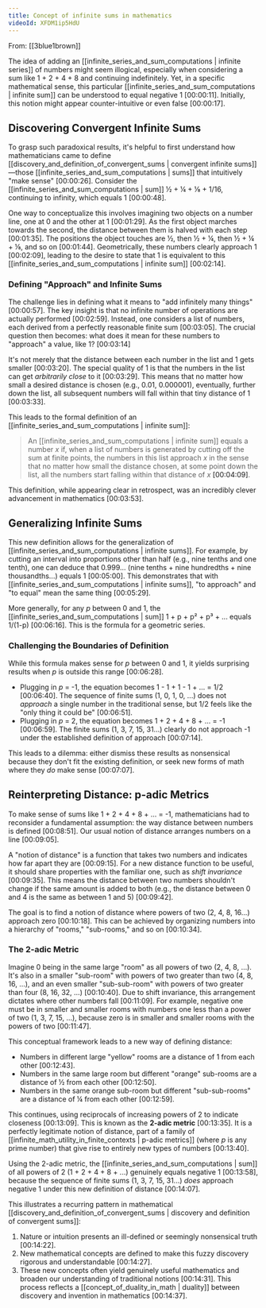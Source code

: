```yaml
---
title: Concept of infinite sums in mathematics
videoId: XFDM1ip5HdU
---
```


From: [[3blue1brown]] <br/> 

The idea of adding an [[infinite_series_and_sum_computations | infinite series]] of numbers might seem illogical, especially when considering a sum like 1 + 2 + 4 + 8 and continuing indefinitely. Yet, in a specific mathematical sense, this particular [[infinite_series_and_sum_computations | infinite sum]] can be understood to equal negative 1 <a class="yt-timestamp" data-t="00:00:11">[00:00:11]</a>. Initially, this notion might appear counter-intuitive or even false <a class="yt-timestamp" data-t="00:00:17">[00:00:17]</a>.

## Discovering Convergent Infinite Sums

To grasp such paradoxical results, it's helpful to first understand how mathematicians came to define [[discovery_and_definition_of_convergent_sums | convergent infinite sums]]—those [[infinite_series_and_sum_computations | sums]] that intuitively "make sense" <a class="yt-timestamp" data-t="00:00:26">[00:00:26]</a>. Consider the [[infinite_series_and_sum_computations | sum]] ½ + ¼ + ⅛ + 1/16, continuing to infinity, which equals 1 <a class="yt-timestamp" data-t="00:00:48">[00:00:48]</a>.

One way to conceptualize this involves imagining two objects on a number line, one at 0 and the other at 1 <a class="yt-timestamp" data-t="00:01:29">[00:01:29]</a>. As the first object marches towards the second, the distance between them is halved with each step <a class="yt-timestamp" data-t="00:01:35">[00:01:35]</a>. The positions the object touches are ½, then ½ + ¼, then ½ + ¼ + ⅛, and so on <a class="yt-timestamp" data-t="00:01:44">[00:01:44]</a>. Geometrically, these numbers clearly approach 1 <a class="yt-timestamp" data-t="00:02:09">[00:02:09]</a>, leading to the desire to state that 1 is equivalent to this [[infinite_series_and_sum_computations | infinite sum]] <a class="yt-timestamp" data-t="00:02:14">[00:02:14]</a>.

### Defining "Approach" and Infinite Sums

The challenge lies in defining what it means to "add infinitely many things" <a class="yt-timestamp" data-t="00:00:57">[00:00:57]</a>. The key insight is that no infinite number of operations are actually performed <a class="yt-timestamp" data-t="00:02:59">[00:02:59]</a>. Instead, one considers a list of numbers, each derived from a perfectly reasonable finite sum <a class="yt-timestamp" data-t="00:03:05">[00:03:05]</a>. The crucial question then becomes: what does it mean for these numbers to "approach" a value, like 1? <a class="yt-timestamp" data-t="00:03:14">[00:03:14]</a>

It's not merely that the distance between each number in the list and 1 gets smaller <a class="yt-timestamp" data-t="00:03:20">[00:03:20]</a>. The special quality of 1 is that the numbers in the list can get *arbitrarily close* to it <a class="yt-timestamp" data-t="00:03:29">[00:03:29]</a>. This means that no matter how small a desired distance is chosen (e.g., 0.01, 0.000001), eventually, further down the list, all subsequent numbers will fall within that tiny distance of 1 <a class="yt-timestamp" data-t="00:03:33">[00:03:33]</a>.

This leads to the formal definition of an [[infinite_series_and_sum_computations | infinite sum]]:
> An [[infinite_series_and_sum_computations | infinite sum]] equals a number *x* if, when a list of numbers is generated by cutting off the sum at finite points, the numbers in this list approach *x* in the sense that no matter how small the distance chosen, at some point down the list, all the numbers start falling within that distance of *x* <a class="yt-timestamp" data-t="00:04:09">[00:04:09]</a>.

This definition, while appearing clear in retrospect, was an incredibly clever advancement in mathematics <a class="yt-timestamp" data-t="00:03:53">[00:03:53]</a>.

## Generalizing Infinite Sums

This new definition allows for the generalization of [[infinite_series_and_sum_computations | infinite sums]]. For example, by cutting an interval into proportions other than half (e.g., nine tenths and one tenth), one can deduce that 0.999... (nine tenths + nine hundredths + nine thousandths...) equals 1 <a class="yt-timestamp" data-t="00:05:00">[00:05:00]</a>. This demonstrates that with [[infinite_series_and_sum_computations | infinite sums]], "to approach" and "to equal" mean the same thing <a class="yt-timestamp" data-t="00:05:29">[00:05:29]</a>.

More generally, for any *p* between 0 and 1, the [[infinite_series_and_sum_computations | sum]] 1 + p + p² + p³ + ... equals 1/(1-p) <a class="yt-timestamp" data-t="00:06:16">[00:06:16]</a>. This is the formula for a geometric series.

### Challenging the Boundaries of Definition

While this formula makes sense for *p* between 0 and 1, it yields surprising results when *p* is outside this range <a class="yt-timestamp" data-t="00:06:28">[00:06:28]</a>.
*   Plugging in *p* = -1, the equation becomes 1 - 1 + 1 - 1 + ... = 1/2 <a class="yt-timestamp" data-t="00:06:40">[00:06:40]</a>. The sequence of finite sums (1, 0, 1, 0, ...) does not *approach* a single number in the traditional sense, but 1/2 feels like the "only thing it could be" <a class="yt-timestamp" data-t="00:06:51">[00:06:51]</a>.
*   Plugging in *p* = 2, the equation becomes 1 + 2 + 4 + 8 + ... = -1 <a class="yt-timestamp" data-t="00:06:59">[00:06:59]</a>. The finite sums (1, 3, 7, 15, 31...) clearly do not approach -1 under the established definition of approach <a class="yt-timestamp" data-t="00:07:14">[00:07:14]</a>.

This leads to a dilemma: either dismiss these results as nonsensical because they don't fit the existing definition, or seek new forms of math where they *do* make sense <a class="yt-timestamp" data-t="00:07:07">[00:07:07]</a>.

## Reinterpreting Distance: p-adic Metrics

To make sense of sums like 1 + 2 + 4 + 8 + ... = -1, mathematicians had to reconsider a fundamental assumption: the way distance between numbers is defined <a class="yt-timestamp" data-t="00:08:51">[00:08:51]</a>. Our usual notion of distance arranges numbers on a line <a class="yt-timestamp" data-t="00:09:05">[00:09:05]</a>.

A "notion of distance" is a function that takes two numbers and indicates how far apart they are <a class="yt-timestamp" data-t="00:09:15">[00:09:15]</a>. For a new distance function to be useful, it should share properties with the familiar one, such as *shift invariance* <a class="yt-timestamp" data-t="00:09:35">[00:09:35]</a>. This means the distance between two numbers shouldn't change if the same amount is added to both (e.g., the distance between 0 and 4 is the same as between 1 and 5) <a class="yt-timestamp" data-t="00:09:42">[00:09:42]</a>.

The goal is to find a notion of distance where powers of two (2, 4, 8, 16...) approach zero <a class="yt-timestamp" data-t="00:10:18">[00:10:18]</a>. This can be achieved by organizing numbers into a hierarchy of "rooms," "sub-rooms," and so on <a class="yt-timestamp" data-t="00:10:34">[00:10:34]</a>.

### The 2-adic Metric

Imagine 0 being in the same large "room" as all powers of two (2, 4, 8, ...). It's also in a smaller "sub-room" with powers of two greater than two (4, 8, 16, ...), and an even smaller "sub-sub-room" with powers of two greater than four (8, 16, 32, ...) <a class="yt-timestamp" data-t="00:10:40">[00:10:40]</a>. Due to shift invariance, this arrangement dictates where other numbers fall <a class="yt-timestamp" data-t="00:11:09">[00:11:09]</a>. For example, negative one must be in smaller and smaller rooms with numbers one less than a power of two (1, 3, 7, 15, ...), because zero is in smaller and smaller rooms with the powers of two <a class="yt-timestamp" data-t="00:11:47">[00:11:47]</a>.

This conceptual framework leads to a new way of defining distance:
*   Numbers in different large "yellow" rooms are a distance of 1 from each other <a class="yt-timestamp" data-t="00:12:43">[00:12:43]</a>.
*   Numbers in the same large room but different "orange" sub-rooms are a distance of ½ from each other <a class="yt-timestamp" data-t="00:12:50">[00:12:50]</a>.
*   Numbers in the same orange sub-room but different "sub-sub-rooms" are a distance of ¼ from each other <a class="yt-timestamp" data-t="00:12:59">[00:12:59]</a>.

This continues, using reciprocals of increasing powers of 2 to indicate closeness <a class="yt-timestamp" data-t="00:13:09">[00:13:09]</a>. This is known as the **2-adic metric** <a class="yt-timestamp" data-t="00:13:35">[00:13:35]</a>. It is a perfectly legitimate notion of distance, part of a family of [[infinite_math_utility_in_finite_contexts | p-adic metrics]] (where *p* is any prime number) that give rise to entirely new types of numbers <a class="yt-timestamp" data-t="00:13:40">[00:13:40]</a>.

Using the 2-adic metric, the [[infinite_series_and_sum_computations | sum]] of all powers of 2 (1 + 2 + 4 + 8 + ...) genuinely equals negative 1 <a class="yt-timestamp" data-t="00:13:58">[00:13:58]</a>, because the sequence of finite sums (1, 3, 7, 15, 31...) *does* approach negative 1 under this new definition of distance <a class="yt-timestamp" data-t="00:14:07">[00:14:07]</a>.

This illustrates a recurring pattern in mathematical [[discovery_and_definition_of_convergent_sums | discovery and definition of convergent sums]]:
1.  Nature or intuition presents an ill-defined or seemingly nonsensical truth <a class="yt-timestamp" data-t="00:14:22">[00:14:22]</a>.
2.  New mathematical concepts are defined to make this fuzzy discovery rigorous and understandable <a class="yt-timestamp" data-t="00:14:27">[00:14:27]</a>.
3.  These new concepts often yield genuinely useful mathematics and broaden our understanding of traditional notions <a class="yt-timestamp" data-t="00:14:31">[00:14:31]</a>. This process reflects a [[concept_of_duality_in_math | duality]] between discovery and invention in mathematics <a class="yt-timestamp" data-t="00:14:37">[00:14:37]</a>.